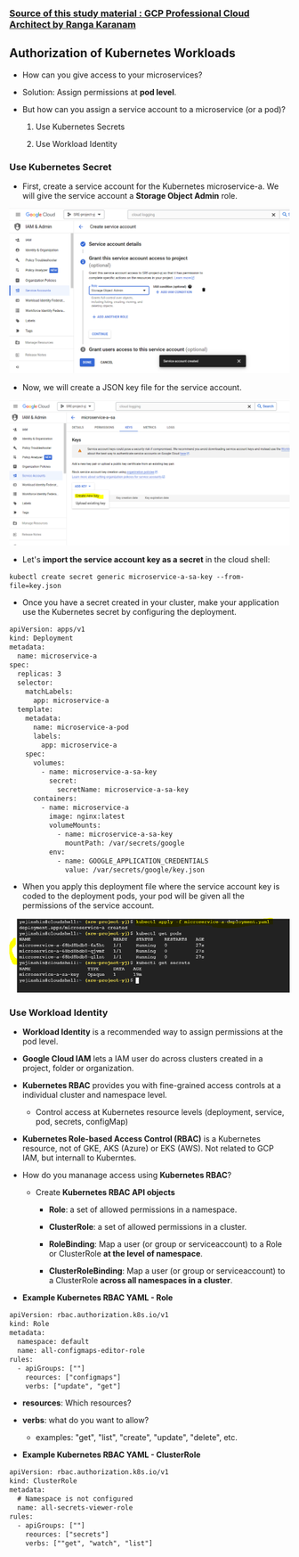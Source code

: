 ### [Source of this study material : GCP Professional Cloud Architect by Ranga Karanam](https://www.udemy.com/course/google-cloud-professional-cloud-architect-certification/)


## Authorization of Kubernetes Workloads

- How can you give access to your microservices?


- Solution: Assign permissions at **pod level**.


- But how can you assign a service account to a microservice (or a pod)?


  1. Use Kubernetes Secrets

  2. Use Workload Identity


### Use Kubernetes Secret

- First, create a service account for the Kubernetes microservice-a. We will give the service account a **Storage Object Admin** role.


![create-service-account](/GCP_pictures/Study-logs/gke-authorization/create-service-account.PNG "Create a service account")


- Now, we will create a JSON key file for the service account.


![create-json-key](/GCP_pictures/Study-logs/gke-authorization/create-json-key.PNG "Create a json key file")


- Let's **import the service account key as a secret** in the cloud shell:


```
kubectl create secret generic microservice-a-sa-key --from-file=key.json
```


- Once you have a secret created in your cluster, make your application use the Kubernetes secret by configuring the deployment.


```
apiVersion: apps/v1
kind: Deployment
metadata:
  name: microservice-a
spec:
  replicas: 3
  selector:
    matchLabels:
      app: microservice-a
  template:
    metadata:
      name: microservice-a-pod
      labels:
        app: microservice-a
    spec:
      volumes:
        - name: microservice-a-sa-key
          secret:
            secretName: microservice-a-sa-key
      containers:
        - name: microservice-a
          image: nginx:latest
          volumeMounts:
            - name: microservice-a-sa-key
              mountPath: /var/secrets/google
          env:
            - name: GOOGLE_APPLICATION_CREDENTIALS
              value: /var/secrets/google/key.json
```


- When you apply this deployment file where the service account key is coded to the deployment pods, your pod will be given all the permissions of the service account.


![microservice-permission-given](/GCP_pictures/Study-logs/gke-authorization/microservice-permission-applied.PNG "Microservice permission applied")




### Use Workload Identity

- **Workload Identity** is a recommended way to assign permissions at the pod level.


- **Google Cloud IAM** lets a IAM user do across clusters created in a project, folder or organization.


- **Kubernetes RBAC** provides you with fine-grained access controls at a individual cluster and namespace level.

  - Control access at Kubernetes resource levels (deployment, service, pod, secrets, configMap)


- **Kubernetes Role-based Access Control (RBAC)** is a Kubernetes resource, not of GKE, AKS (Azure) or EKS (AWS). Not related to GCP IAM, but internall to Kuberntes.


- How do you mananage access using **Kubernetes RBAC**?


  - Create **Kubernetes RBAC API objects**

    - **Role**: a set of allowed permissions in a namespace.

    - **ClusterRole**: a set of allowed permissions in a cluster.

    - **RoleBinding**: Map a user (or group or serviceaccount) to a Role or ClusterRole **at the level of namespace**.

    - **ClusterRoleBinding**: Map a user (or group or serviceaccount) to a ClusterRole **across all namespaces in a cluster**.



- **Example Kubernetes RBAC YAML - Role**


```
apiVersion: rbac.authorization.k8s.io/v1
kind: Role
metadata:
  namespace: default
  name: all-configmaps-editor-role
rules:
  - apiGroups: [""]
    reources: ["configmaps"]
    verbs: ["update", "get"]
```


- **resources**: Which resources?


- **verbs**: what do you want to allow?

  - examples: "get", "list", "create", "update", "delete", etc.



- **Example Kubernetes RBAC YAML - ClusterRole**


```
apiVersion: rbac.authorization.k8s.io/v1
kind: ClusterRole
metadata:
  # Namespace is not configured
  name: all-secrets-viewer-role
rules:
  - apiGroups: [""]
    reources: ["secrets"]
    verbs: [""get", "watch", "list"]
```